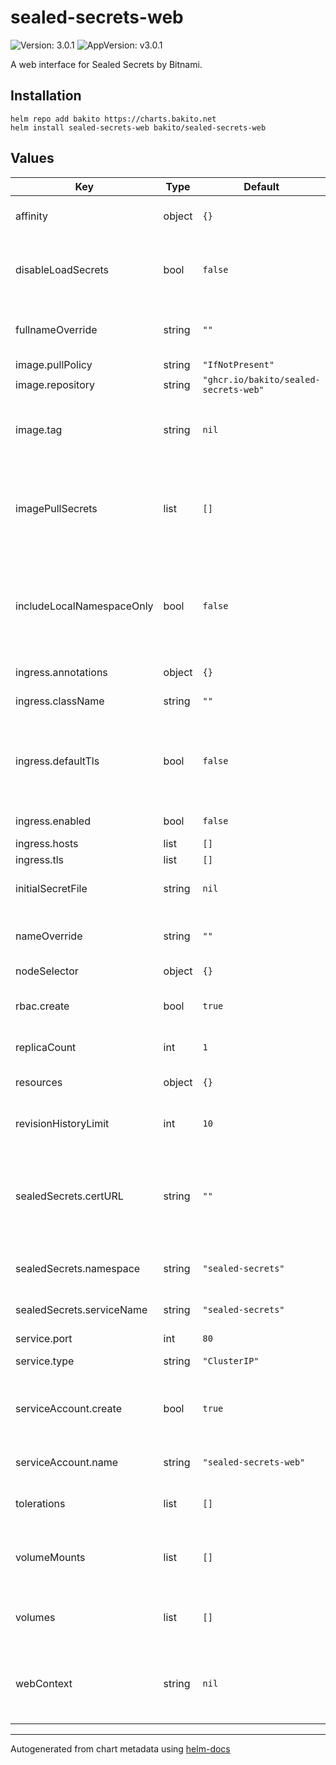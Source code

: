 # sealed-secrets-web

![Version: 3.0.1](https://img.shields.io/badge/Version-3.0.1-informational?style=flat-square) ![AppVersion: v3.0.1](https://img.shields.io/badge/AppVersion-v3.0.1-informational?style=flat-square)

A web interface for Sealed Secrets by Bitnami.

## Installation

```console
helm repo add bakito https://charts.bakito.net
helm install sealed-secrets-web bakito/sealed-secrets-web
```

## Values

| Key                       | Type   | Default                               | Description                                                                                                    |
| ------------------------- | ------ | ------------------------------------- | -------------------------------------------------------------------------------------------------------------- |
| affinity                  | object | `{}`                                  | Assign custom [affinity] rules to the deployment                                                               |
| disableLoadSecrets        | bool   | `false`                               | If set to true secrets cannot be read from this tool, only seal new ones                                       |
| fullnameOverride          | string | `""`                                  | String to fully override "argo-rollouts.fullname" template                                                     |
| image.pullPolicy          | string | `"IfNotPresent"`                      | Image pull policy                                                                                              |
| image.repository          | string | `"ghcr.io/bakito/sealed-secrets-web"` | Repository to use                                                                                              |
| image.tag                 | string | `nil`                                 | Overrides the image tag (default is the chart appVersion)                                                      |
| imagePullSecrets          | list   | `[]`                                  | Secrets with credentials to pull images from a private registry. Registry secret names as an array.            |
| includeLocalNamespaceOnly | bool   | `false`                               | If set to true, the application has only the permission to view sealed secrets in the current namespace        |
| ingress.annotations       | object | `{}`                                  | Ingress annotations                                                                                            |
| ingress.className         | string | `""`                                  | Ingress class name                                                                                             |
| ingress.defaultTls        | bool   | `false`                               | set this to true and leave tls an empty array to use the default TLS certificate (works at least in openshift) |
| ingress.enabled           | bool   | `false`                               | Enable ingress support                                                                                         |
| ingress.hosts             | list   | `[]`                                  | Ingress hosts                                                                                                  |
| ingress.tls               | list   | `[]`                                  | Ingress tls                                                                                                    |
| initialSecretFile         | string | `nil`                                 | Define you custom initial secret file                                                                          |
| nameOverride              | string | `""`                                  | String to partially override "argo-rollouts.fullname" template                                                 |
| nodeSelector              | object | `{}`                                  | [Node selector]                                                                                                |
| rbac.create               | bool   | `true`                                | Specifies whether rbac should be created                                                                       |
| replicaCount              | int    | `1`                                   | The number of pods to run                                                                                      |
| resources                 | object | `{}`                                  | Resource limits and requests for the pods.                                                                     |
| revisionHistoryLimit      | int    | `10`                                  | Max number of old replicasets to retain                                                                        |
| sealedSecrets.certURL     | string | `""`                                  | URL sealed secrets certificate (required if sealed secrets is not reachable with in cluster service)           |
| sealedSecrets.namespace   | string | `"sealed-secrets"`                    | Namespace of the sealed secrets service                                                                        |
| sealedSecrets.serviceName | string | `"sealed-secrets"`                    | Name of the sealed secrets service                                                                             |
| service.port              | int    | `80`                                  | Service port                                                                                                   |
| service.type              | string | `"ClusterIP"`                         | Sets the type of the Service                                                                                   |
| serviceAccount.create     | bool   | `true`                                | Specifies whether a service account should be created                                                          |
| serviceAccount.name       | string | `"sealed-secrets-web"`                | The name of the service account to use.                                                                        |
| tolerations               | list   | `[]`                                  | [Tolerations] for use with node taints                                                                         |
| volumeMounts              | list   | `[]`                                  | Additional volumeMounts to the image updater main container                                                    |
| volumes                   | list   | `[]`                                  | Additional volumes to the image updater pod                                                                    |
| webContext                | string | `nil`                                 | The context the application is running on. (for example, if it is served via a reverse proxy)                  |

---

Autogenerated from chart metadata using [helm-docs](https://github.com/norwoodj/helm-docs)

